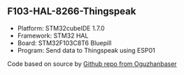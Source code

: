 ## F103-HAL-8266-Thingspeak

- Platform: STM32cubeIDE 1.7.0
- Framework: STM32 HAL
- Board: STM32F103C8T6 Bluepill
- Program: Send data to Thingspeak using ESP01

Code based on source by [Github repo from Oguzhanbaser](https://github.com/oguzhanbaser/stm32Workspace/tree/master/f103-DHT11-Thinkspeak)
